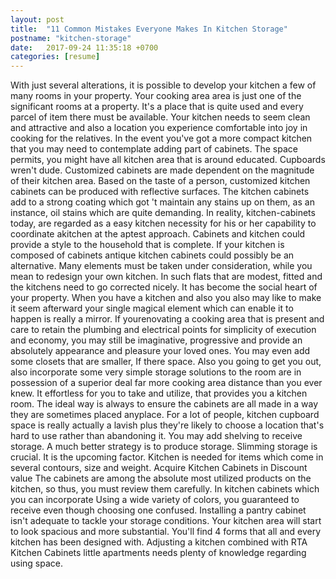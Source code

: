 ```yaml
---
layout: post
title:  "11 Common Mistakes Everyone Makes In Kitchen Storage"
postname: "kitchen-storage"
date:   2017-09-24 11:35:18 +0700
categories: [resume]
---
```

With just several alterations, it is possible to develop your kitchen a few of many rooms in your property. Your cooking area area is just one of the significant rooms at a property. It's a place that is quite used and every parcel of item there must be available. Your kitchen needs to seem clean and attractive and also a location you experience comfortable into joy in cooking for the relatives. In the event you've got a more compact kitchen that you may need to contemplate adding part of cabinets. The space permits, you might have all kitchen area that is around educated. Cupboards wren't dude. Customized cabinets are made dependent on the magnitude of their kitchen area. Based on the taste of a person, customized kitchen cabinets can be produced with reflective surfaces. The kitchen cabinets add to a strong coating which got 't maintain any stains up on them, as an instance, oil stains which are quite demanding. In reality, kitchen-cabinets today, are regarded as a easy kitchen necessity for his or her capability to coordinate akitchen at the aptest approach. Cabinets and kitchen could provide a style to the household that is complete. If your kitchen is composed of cabinets antique kitchen cabinets could possibly be an alternative. Many elements must be taken under consideration, while you mean to redesign your own kitchen. In such flats that are modest, fitted and the kitchens need to go corrected nicely. It has become the social heart of your property. When you have a kitchen and also you also may like to make it seem afterward your single magical element which can enable it to happen is really a mirror. If yourenovating a cooking area that is present and care to retain the plumbing and electrical points for simplicity of execution and economy, you may still be imaginative, progressive and provide an absolutely appearance and pleasure your loved ones. You may even add some closets that are smaller, If there space. Also you going to get you out, also incorporate some very simple storage solutions to the room are in possession of a superior deal far more cooking area distance than you ever knew. It effortless for you to take and utilize, that provides you a kitchen room. The ideal way is always to ensure the cabinets are all made in a way they are sometimes placed anyplace. For a lot of people, kitchen cupboard space is really actually a lavish plus they're likely to choose a location that's hard to use rather than abandoning it. You may add shelving to receive storage. A much better strategy is to produce storage. Slimming storage is crucial. It is the upcoming factor. Kitchen is needed for items which come in several contours, size and weight. Acquire Kitchen Cabinets in Discount value The cabinets are among the absolute most utilized products on the kitchen, so thus, you must review them carefully. In kitchen cabinets which you can incorporate Using a wide variety of colors, you guaranteed to receive even though choosing one confused. Installing a pantry cabinet isn't adequate to tackle your storage conditions. Your kitchen area will start to look spacious and more substantial. You'll find 4 forms that all and every kitchen has been designed with. Adjusting a kitchen combined with RTA Kitchen Cabinets little apartments needs plenty of knowledge regarding using space.
